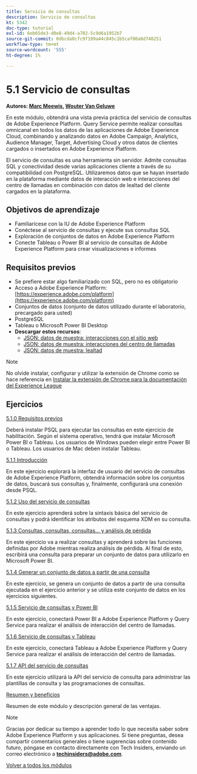 ```yaml
---
title: Servicio de consultas
description: Servicio de consultas
kt: 5342
doc-type: tutorial
exl-id: 6eb65de3-d0e8-49d4-a702-5c9d6a1952b7
source-git-commit: 0dbcda0cfc9f199a44c845c1b5caf00a8d740251
workflow-type: tm+mt
source-wordcount: '555'
ht-degree: 1%

---
```


# 5.1 Servicio de consultas

**Autores: [Marc Meewis](https://www.linkedin.com/in/marcmeewis/), [Wouter Van Geluwe](https://www.linkedin.com/in/woutervangeluwe/)**

En este módulo, obtendrá una vista previa práctica del servicio de consultas de Adobe Experience Platform. Query Service permite realizar consultas omnicanal en todos los datos de las aplicaciones de Adobe Experience Cloud, combinando y analizando datos en Adobe Campaign, Analytics, Audience Manager, Target, Advertising Cloud y otros datos de clientes cargados o insertados en Adobe Experience Platform.

El servicio de consultas es una herramienta sin servidor. Admite consultas SQL y conectividad desde varias aplicaciones cliente a través de su compatibilidad con PostgreSQL.
Utilizaremos datos que se hayan insertado en la plataforma mediante datos de interacción web e interacciones del centro de llamadas en combinación con datos de lealtad del cliente cargados en la plataforma.

## Objetivos de aprendizaje

- Familiarícese con la IU de Adobe Experience Platform
- Conéctese al servicio de consultas y ejecute sus consultas SQL
- Exploración de conjuntos de datos en Adobe Experience Platform
- Conecte Tableau o Power BI al servicio de consultas de Adobe Experience Platform para crear visualizaciones e informes

## Requisitos previos

- Se prefiere estar algo familiarizado con SQL, pero no es obligatorio
- Acceso a Adobe Experience Platform: [https://experience.adobe.com/platform](https://experience.adobe.com/platform)
- Conjuntos de datos (conjunto de datos utilizado durante el laboratorio, precargado para usted)
- PostgreSQL
- Tableau o Microsoft Power BI Desktop
- **Descargar estos recursos**:
   - [JSON: datos de muestra: interacciones con el sitio web](./../../../assets/json/ee.json)
   - [JSON: datos de muestra: interacciones del centro de llamadas](./../../../assets/json/callcenter.json)
   - [JSON: datos de muestra: lealtad](./../../../assets/json/loyalty.json)

>[!NOTE]
>
>No olvide instalar, configurar y utilizar la extensión de Chrome como se hace referencia en [Instalar la extensión de Chrome para la documentación del Experience League](../../gettingstarted/gettingstarted/ex1.md)

## Ejercicios

[5.1.0 Requisitos previos](./ex0.md)

Deberá instalar PSQL para ejecutar las consultas en este ejercicio de habilitación. Según el sistema operativo, tendrá que instalar Microsoft Power BI o Tableau. Los usuarios de Windows pueden elegir entre Power BI o Tableau. Los usuarios de Mac deben instalar Tableau.

[5.1.1 Introducción](./ex1.md)

En este ejercicio explorará la interfaz de usuario del servicio de consultas de Adobe Experience Platform, obtendrá información sobre los conjuntos de datos, buscará sus consultas y, finalmente, configurará una conexión desde PSQL.

[5.1.2 Uso del servicio de consultas](./ex2.md)

En este ejercicio aprenderá sobre la sintaxis básica del servicio de consultas y podrá identificar los atributos del esquema XDM en su consulta.

[5.1.3 Consultas, consultas, consultas... y análisis de pérdida](./ex3.md)

En este ejercicio va a realizar consultas y aprenderá sobre las funciones definidas por Adobe mientras realiza análisis de pérdida. Al final de esto, escribirá una consulta para preparar un conjunto de datos para utilizarlo en Microsoft Power BI.

[5.1.4 Generar un conjunto de datos a partir de una consulta](./ex4.md)

En este ejercicio, se genera un conjunto de datos a partir de una consulta ejecutada en el ejercicio anterior y se utiliza este conjunto de datos en los ejercicios siguientes.

[5.1.5 Servicio de consultas y Power BI](./ex5.md)

En este ejercicio, conectará Power BI a Adobe Experience Platform y Query Service para realizar el análisis de interacción del centro de llamadas.

[5.1.6 Servicio de consultas y Tableau](./ex6.md)

En este ejercicio, conectará Tableau a Adobe Experience Platform y Query Service para realizar el análisis de interacción del centro de llamadas.

[5.1.7 API del servicio de consultas](./ex7.md)

En este ejercicio utilizará la API del servicio de consulta para administrar las plantillas de consulta y las programaciones de consultas.

[Resumen y beneficios](./summary.md)

Resumen de este módulo y descripción general de las ventajas.

>[!NOTE]
>
>Gracias por dedicar su tiempo a aprender todo lo que necesita saber sobre Adobe Experience Platform y sus aplicaciones. Si tiene preguntas, desea compartir comentarios generales o tiene sugerencias sobre contenido futuro, póngase en contacto directamente con Tech Insiders, enviando un correo electrónico a **techinsiders@adobe.com**.

[Volver a todos los módulos](../../../overview.md)
